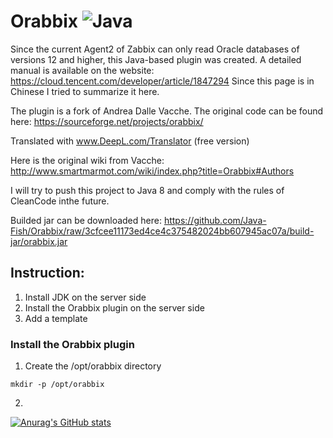 # Orabbix ![Java](https://img.shields.io/badge/java-%23ED8B00.svg?style=for-the-badge&logo=java&logoColor=white)

Since the current Agent2 of Zabbix can only read Oracle databases of versions 12 and higher, this Java-based plugin was created. A detailed manual is available on the website:
https://cloud.tencent.com/developer/article/1847294
Since this page is in Chinese I tried to summarize it here.

The plugin is a fork of Andrea Dalle Vacche. The original code can be found here: https://sourceforge.net/projects/orabbix/

Translated with www.DeepL.com/Translator (free version)

Here is the original wiki from Vacche: http://www.smartmarmot.com/wiki/index.php?title=Orabbix#Authors

I will try to push this project to Java 8 and comply with the rules of CleanCode inthe future.

Builded jar can be downloaded here: https://github.com/Java-Fish/Orabbix/raw/3cfcee11173ed4ce4c375482024bb607945ac07a/build-jar/orabbix.jar

## Instruction:

1. Install JDK on the server side
2. Install the Orabbix plugin on the server side
3. Add a template

### Install the Orabbix plugin

1. Create the /opt/orabbix directory
```shell
mkdir -p /opt/orabbix
```
2. 

[![Anurag's GitHub stats](https://github-readme-stats.vercel.app/api?username=java-fish&theme=synthwave)](https://github.com/anuraghazra/github-readme-stats)
